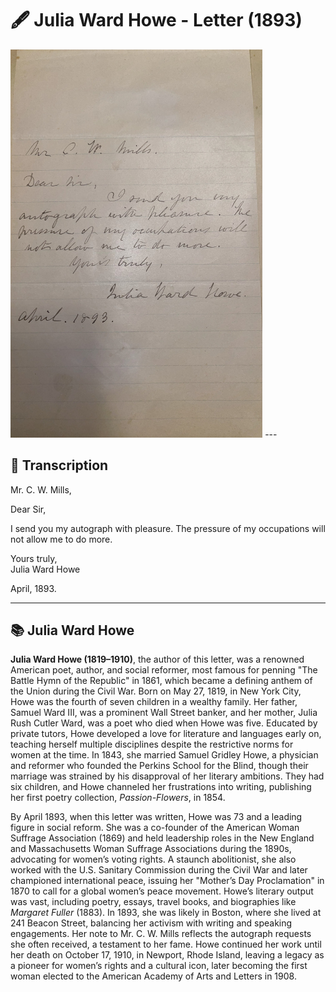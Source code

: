 # 🖋️ Julia Ward Howe - Letter (1893)

<img src="assets/Howe_Letter.jpg" alt="Howe Letter" style="max-width: 80%; height: auto;"/>
---

## 📜 Transcription

Mr. C. W. Mills,  

Dear Sir,  

I send you my autograph with pleasure. The pressure of my occupations will not allow me to do more.  

Yours truly,  
Julia Ward Howe  

April, 1893.  

---

## 📚 Julia Ward Howe

**Julia Ward Howe (1819–1910)**, the author of this letter, was a renowned American poet, author, and social reformer, most famous for penning "The Battle Hymn of the Republic" in 1861, which became a defining anthem of the Union during the Civil War. Born on May 27, 1819, in New York City, Howe was the fourth of seven children in a wealthy family. Her father, Samuel Ward III, was a prominent Wall Street banker, and her mother, Julia Rush Cutler Ward, was a poet who died when Howe was five. Educated by private tutors, Howe developed a love for literature and languages early on, teaching herself multiple disciplines despite the restrictive norms for women at the time. In 1843, she married Samuel Gridley Howe, a physician and reformer who founded the Perkins School for the Blind, though their marriage was strained by his disapproval of her literary ambitions. They had six children, and Howe channeled her frustrations into writing, publishing her first poetry collection, *Passion-Flowers*, in 1854.

By April 1893, when this letter was written, Howe was 73 and a leading figure in social reform. She was a co-founder of the American Woman Suffrage Association (1869) and held leadership roles in the New England and Massachusetts Woman Suffrage Associations during the 1890s, advocating for women’s voting rights. A staunch abolitionist, she also worked with the U.S. Sanitary Commission during the Civil War and later championed international peace, issuing her "Mother’s Day Proclamation" in 1870 to call for a global women’s peace movement. Howe’s literary output was vast, including poetry, essays, travel books, and biographies like *Margaret Fuller* (1883). In 1893, she was likely in Boston, where she lived at 241 Beacon Street, balancing her activism with writing and speaking engagements. Her note to Mr. C. W. Mills reflects the autograph requests she often received, a testament to her fame. Howe continued her work until her death on October 17, 1910, in Newport, Rhode Island, leaving a legacy as a pioneer for women’s rights and a cultural icon, later becoming the first woman elected to the American Academy of Arts and Letters in 1908.

